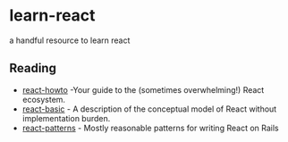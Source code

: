 # learn-react
a handful resource to learn react

## Reading

* [react-howto](https://github.com/petehunt/react-howto) -Your guide to the (sometimes overwhelming!) React ecosystem.
* [react-basic](https://github.com/reactjs/react-basic) - A description of the conceptual model of React without implementation burden.
* [react-patterns](https://github.com/planningcenter/react-patterns) - Mostly reasonable patterns for writing React on Rails


